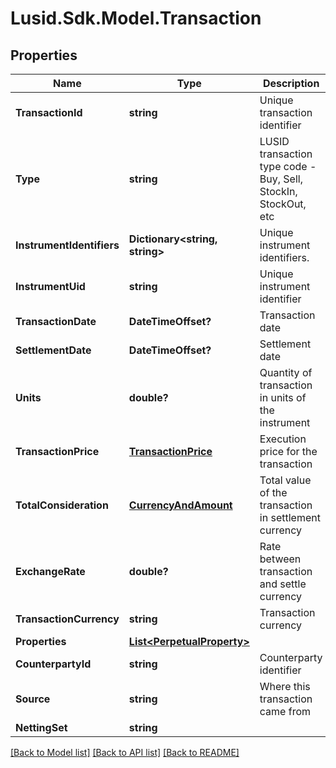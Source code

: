 # Lusid.Sdk.Model.Transaction
## Properties

Name | Type | Description | Notes
------------ | ------------- | ------------- | -------------
**TransactionId** | **string** | Unique transaction identifier | 
**Type** | **string** | LUSID transaction type code - Buy, Sell, StockIn, StockOut, etc | 
**InstrumentIdentifiers** | **Dictionary&lt;string, string&gt;** | Unique instrument identifiers. | [optional] 
**InstrumentUid** | **string** | Unique instrument identifier | 
**TransactionDate** | **DateTimeOffset?** | Transaction date | 
**SettlementDate** | **DateTimeOffset?** | Settlement date | 
**Units** | **double?** | Quantity of transaction in units of the instrument | 
**TransactionPrice** | [**TransactionPrice**](TransactionPrice.md) | Execution price for the transaction | 
**TotalConsideration** | [**CurrencyAndAmount**](CurrencyAndAmount.md) | Total value of the transaction in settlement currency | 
**ExchangeRate** | **double?** | Rate between transaction and settle currency | [optional] 
**TransactionCurrency** | **string** | Transaction currency | [optional] 
**Properties** | [**List&lt;PerpetualProperty&gt;**](PerpetualProperty.md) |  | [optional] 
**CounterpartyId** | **string** | Counterparty identifier | [optional] 
**Source** | **string** | Where this transaction came from | 
**NettingSet** | **string** |  | [optional] 

[[Back to Model list]](../README.md#documentation-for-models) [[Back to API list]](../README.md#documentation-for-api-endpoints) [[Back to README]](../README.md)

